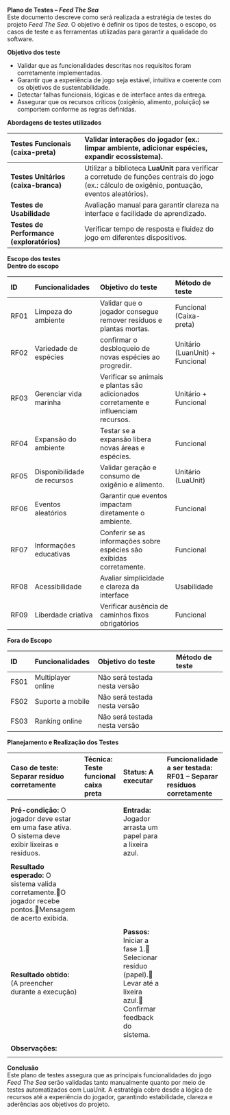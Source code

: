 **Plano de Testes – *Feed The Sea***  
Este documento descreve como será realizada a estratégia de testes do projeto *Feed The Sea*. O objetivo é definir os tipos de testes, o escopo, os casos de teste e as ferramentas utilizadas para garantir a qualidade do software.

**Objetivo dos teste**

* Validar que as funcionalidades descritas nos requisitos foram corretamente implementadas.  
* Garantir que a experiência de jogo seja estável, intuitiva e coerente com os objetivos de sustentabilidade.  
* Detectar falhas funcionais, lógicas e de interface antes da entrega.  
* Assegurar que os recursos críticos (oxigênio, alimento, poluição) se comportem conforme as regras definidas.

**Abordagens de testes utilizados**

| Testes Funcionais (caixa-preta) | Validar interações do jogador (ex.: limpar ambiente, adicionar espécies, expandir ecossistema). |
| :---- | :---- |
| **Testes Unitários (caixa-branca)** | Utilizar a biblioteca **LuaUnit** para verificar a corretude de funções centrais do jogo (ex.: cálculo de oxigênio, pontuação, eventos aleatórios). |
| **Testes de Usabilidade** | Avaliação manual para garantir clareza na interface e facilidade de aprendizado. |
| **Testes de Performance (exploratórios)** | Verificar tempo de resposta e fluidez do jogo em diferentes dispositivos. |

**Escopo dos testes**  
**Dentro do escopo**

| ID | Funcionalidades | Objetivo do teste | Método de teste |
| :---- | :---- | :---- | :---- |
| RF01 | Limpeza do ambiente | Validar que o jogador consegue remover resíduos e plantas mortas. | Funcional (Caixa-preta) |
| RF02 | Variedade de espécies | confirmar o desbloqueio de novas espécies ao progredir. | Unitário (LuanUnit) \+ Funcional |
| RF03 | Gerenciar vida marinha | Verificar se animais e plantas são adicionados corretamente e influenciam recursos. | Unitário \+ Funcional |
| RF04 | Expansão do ambiente | Testar se a expansão libera novas áreas e espécies. | Funcional |
| RF05 | Disponibilidade de recursos | Validar geração e consumo de oxigênio e alimento. | Unitário (LuaUnit) |
| RF06 | Eventos aleatórios | Garantir que eventos impactam diretamente o ambiente. | Funcional  |
| RF07 | Informações educativas | Conferir se as informações sobre espécies são exibidas corretamente. | Funcional |
| RF08 | Acessibilidade | Avaliar simplicidade e clareza da interface | Usabilidade |
| RF09 | Liberdade criativa | Verificar ausência de caminhos fixos obrigatórios  | Funcional |

**Fora do Escopo**

| ID | Funcionalidades | Objetivo do teste | Método de teste |
| :---- | :---- | :---- | :---- |
| FS01 | Multiplayer online | Não será testada nesta versão |  |
| FS02 | Suporte a mobile | Não será testada nesta versão |  |
| FS03 | Ranking online | Não será testada nesta versão |  |

**Planejamento e Realização dos Testes**

| Caso de teste:  Separar resíduo corretamente | Técnica:  Teste funcional caixa preta | Status:  A executar | Funcionalidade a ser testada:  RF01 – Separar resíduos corretamente  |
| :---- | :---- | :---- | :---- |
|  |  |  |  |
|  |  |  |  |
| **Pré-condição:**  O jogador deve estar em uma fase ativa. O sistema deve exibir lixeiras e resíduos. |  | **Entrada:** Jogador arrasta um papel para a lixeira azul. |  |
|  |  |  |  |
| **Resultado esperado:**  O sistema valida corretamente.O jogador recebe pontos.Mensagem de acerto exibida.  |  |  |  |
|  |  |  |  |
| **Resultado obtido:**   (A preencher durante a execução) |  | **Passos:**  Iniciar a fase 1\. Selecionar resíduo (papel). Levar até a lixeira azul. Confirmar feedback do sistema. |  |
|  |  |  |  |
| **Observações:**  |  |  |  |
|  |  |  |  |

**Conclusão**  
Este plano de testes assegura que as principais funcionalidades do jogo *Feed The Sea* serão validadas tanto manualmente quanto por meio de testes automatizados com LuaUnit. A estratégia cobre desde a lógica de recursos até a experiência do jogador, garantindo estabilidade, clareza e aderências aos objetivos do projeto.